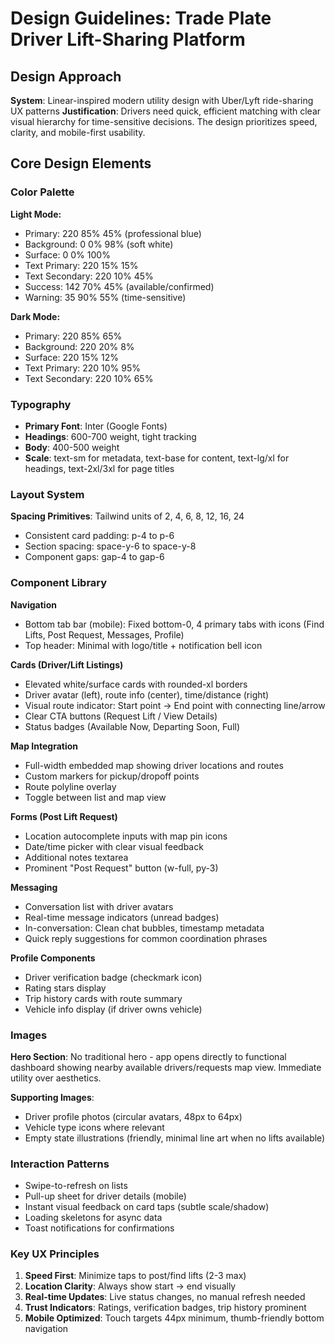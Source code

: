 # Design Guidelines: Trade Plate Driver Lift-Sharing Platform

## Design Approach
**System**: Linear-inspired modern utility design with Uber/Lyft ride-sharing UX patterns
**Justification**: Drivers need quick, efficient matching with clear visual hierarchy for time-sensitive decisions. The design prioritizes speed, clarity, and mobile-first usability.

## Core Design Elements

### Color Palette
**Light Mode:**
- Primary: 220 85% 45% (professional blue)
- Background: 0 0% 98% (soft white)
- Surface: 0 0% 100%
- Text Primary: 220 15% 15%
- Text Secondary: 220 10% 45%
- Success: 142 70% 45% (available/confirmed)
- Warning: 35 90% 55% (time-sensitive)

**Dark Mode:**
- Primary: 220 85% 65%
- Background: 220 20% 8%
- Surface: 220 15% 12%
- Text Primary: 220 10% 95%
- Text Secondary: 220 10% 65%

### Typography
- **Primary Font**: Inter (Google Fonts)
- **Headings**: 600-700 weight, tight tracking
- **Body**: 400-500 weight
- **Scale**: text-sm for metadata, text-base for content, text-lg/xl for headings, text-2xl/3xl for page titles

### Layout System
**Spacing Primitives**: Tailwind units of 2, 4, 6, 8, 12, 16, 24
- Consistent card padding: p-4 to p-6
- Section spacing: space-y-6 to space-y-8
- Component gaps: gap-4 to gap-6

### Component Library

**Navigation**
- Bottom tab bar (mobile): Fixed bottom-0, 4 primary tabs with icons (Find Lifts, Post Request, Messages, Profile)
- Top header: Minimal with logo/title + notification bell icon

**Cards (Driver/Lift Listings)**
- Elevated white/surface cards with rounded-xl borders
- Driver avatar (left), route info (center), time/distance (right)
- Visual route indicator: Start point → End point with connecting line/arrow
- Clear CTA buttons (Request Lift / View Details)
- Status badges (Available Now, Departing Soon, Full)

**Map Integration**
- Full-width embedded map showing driver locations and routes
- Custom markers for pickup/dropoff points
- Route polyline overlay
- Toggle between list and map view

**Forms (Post Lift Request)**
- Location autocomplete inputs with map pin icons
- Date/time picker with clear visual feedback
- Additional notes textarea
- Prominent "Post Request" button (w-full, py-3)

**Messaging**
- Conversation list with driver avatars
- Real-time message indicators (unread badges)
- In-conversation: Clean chat bubbles, timestamp metadata
- Quick reply suggestions for common coordination phrases

**Profile Components**
- Driver verification badge (checkmark icon)
- Rating stars display
- Trip history cards with route summary
- Vehicle info display (if driver owns vehicle)

### Images
**Hero Section**: No traditional hero - app opens directly to functional dashboard showing nearby available drivers/requests map view. Immediate utility over aesthetics.

**Supporting Images**: 
- Driver profile photos (circular avatars, 48px to 64px)
- Vehicle type icons where relevant
- Empty state illustrations (friendly, minimal line art when no lifts available)

### Interaction Patterns
- Swipe-to-refresh on lists
- Pull-up sheet for driver details (mobile)
- Instant visual feedback on card taps (subtle scale/shadow)
- Loading skeletons for async data
- Toast notifications for confirmations

### Key UX Principles
1. **Speed First**: Minimize taps to post/find lifts (2-3 max)
2. **Location Clarity**: Always show start → end visually
3. **Real-time Updates**: Live status changes, no manual refresh needed
4. **Trust Indicators**: Ratings, verification badges, trip history prominent
5. **Mobile Optimized**: Touch targets 44px minimum, thumb-friendly bottom navigation